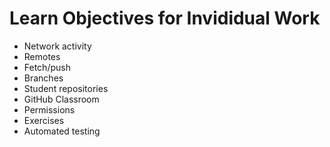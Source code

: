 # Learn Objectives for Invididual Work

* Network activity
* Remotes
* Fetch/push
* Branches
* Student repositories
* GitHub Classroom
* Permissions
* Exercises
* Automated testing
